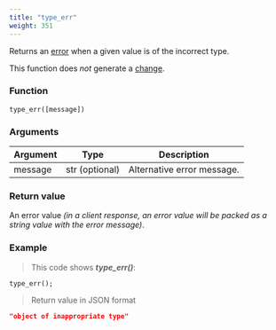 ```yaml
---
title: "type_err"
weight: 351
---
```


Returns an [error](../../data-types/error) when a given value is of the incorrect type.

This function does *not* generate a [change](../../overview/changes).

### Function

`type_err([message])`

### Arguments

Argument | Type | Description
-------- | ---- | -----------
message | str (optional) | Alternative error message.

### Return value

An error value *(in a client response, an error value will be packed as a string value with the error message)*.

### Example

> This code shows ***type_err()***:

```thingsdb,json_response
type_err();
```

> Return value in JSON format

```json
"object of inappropriate type"
```
